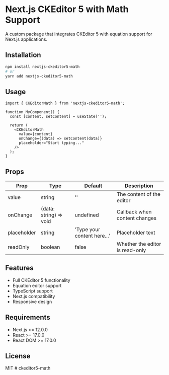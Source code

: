 # Next.js CKEditor 5 with Math Support

A custom package that integrates CKEditor 5 with equation support for Next.js applications.

## Installation

```bash
npm install nextjs-ckeditor5-math
# or
yarn add nextjs-ckeditor5-math
```

## Usage

```tsx
import { CKEditorMath } from 'nextjs-ckeditor5-math';

function MyComponent() {
  const [content, setContent] = useState('');

  return (
    <CKEditorMath
      value={content}
      onChange={(data) => setContent(data)}
      placeholder="Start typing..."
    />
  );
}
```

## Props

| Prop | Type | Default | Description |
|------|------|---------|-------------|
| value | string | '' | The content of the editor |
| onChange | (data: string) => void | undefined | Callback when content changes |
| placeholder | string | 'Type your content here...' | Placeholder text |
| readOnly | boolean | false | Whether the editor is read-only |

## Features

- Full CKEditor 5 functionality
- Equation editor support
- TypeScript support
- Next.js compatibility
- Responsive design

## Requirements

- Next.js >= 12.0.0
- React >= 17.0.0
- React DOM >= 17.0.0

## License

MIT #   c k e d i t o r 5 - m a t h 
 
 
